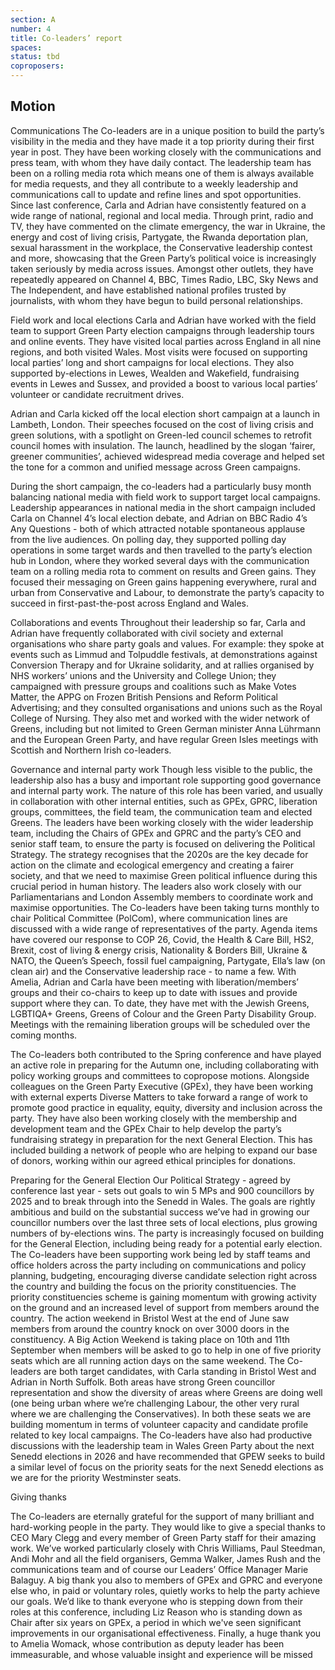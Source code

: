 ```yaml
---
section: A
number: 4
title: Co-leaders’ report
spaces:
status: tbd
coproposers:
---
```

## Motion
Communications
The Co-leaders are in a unique position to build the party’s visibility in the media and they have made it a top priority during their first year in post. They have been working closely with the communications and press team, with whom they have daily contact. The leadership team has been on a rolling media rota which means one of them is always available for media requests, and they all contribute to a weekly leadership and communications call to update and refine lines and spot opportunities. Since last conference, Carla and Adrian have consistently featured on a wide range of national, regional and local media. Through print, radio and TV, they have commented on the climate emergency, the war in Ukraine, the energy and cost of living crisis, Partygate, the Rwanda deportation plan, sexual harassment in the workplace, the Conservative leadership contest and more, showcasing that the Green Party’s political voice is increasingly taken seriously by media across issues. Amongst other outlets, they have repeatedly appeared on Channel 4, BBC, Times Radio, LBC, Sky News and The Independent, and have established national profiles trusted by journalists, with whom they have begun to build personal relationships.

Field work and local elections
Carla and Adrian have worked with the field team to support Green Party election campaigns through leadership tours and online events. They have visited local parties across England in all nine regions, and both visited Wales. Most visits were focused on supporting local parties’ long and short campaigns for local elections. They also supported by-elections in Lewes, Wealden and Wakefield, fundraising events in Lewes and Sussex, and provided a boost to various local parties’ volunteer or candidate recruitment drives.

Adrian and Carla kicked off the local election short campaign at a launch in Lambeth, London. Their speeches focused on the cost of living crisis and green solutions, with a spotlight on Green-led council schemes to retrofit council homes with insulation. The launch, headlined by the slogan ‘fairer, greener communities’, achieved widespread media coverage and helped set the tone for a common and unified message across Green campaigns.

During the short campaign, the co-leaders had a particularly busy month balancing national media with field work to support target local campaigns. Leadership appearances in national media in the short campaign included Carla on Channel 4’s local election debate, and Adrian on BBC Radio 4’s Any Questions - both of which attracted notable spontaneous applause from the live audiences.
On polling day, they supported polling day operations in some target wards and then travelled to the party’s election hub in London, where they worked several days with the communication team on a rolling media rota to comment on results and Green gains. They focused their messaging on Green gains happening everywhere, rural and urban from Conservative and Labour, to demonstrate the party’s capacity to succeed in first-past-the-post across England and Wales.

Collaborations and events
Throughout their leadership so far, Carla and Adrian have frequently collaborated with civil society and external organisations who share party goals and values. For example: they spoke at events such as Limmud and Tolpuddle festivals, at demonstrations against Conversion Therapy and for Ukraine solidarity, and at rallies organised by NHS workers’ unions and the University and College Union; they campaigned with pressure groups and coalitions such as Make Votes Matter, the APPG on Frozen British Pensions and Reform Political Advertising; and they consulted organisations and unions such as the Royal College of Nursing. They also met and worked with the wider network of Greens, including but not limited to Green German minister Anna Lührmann and the European Green Party, and have regular Green Isles meetings with Scottish and Northern Irish co-leaders.

Governance and internal party work
Though less visible to the public, the leadership also has a busy and important role supporting good governance and internal party work. The nature of this role has been varied, and usually in collaboration with other internal entities, such as GPEx, GPRC, liberation groups, committees, the field team, the communication team and elected Greens.
The leaders have been working closely with the wider leadership team, including the Chairs of GPEx and GPRC and the party’s CEO and senior staff team, to ensure the party is focused on delivering the Political Strategy. The strategy recognises that the 2020s are the key decade for action on the climate and ecological emergency and creating a fairer society, and that we need to maximise Green political influence during this crucial period in human history. The leaders also work closely with our Parliamentarians and London Assembly members to coordinate work and maximise opportunities. The Co-leaders have been taking turns monthly to chair Political Committee (PolCom), where communication lines are discussed with a wide range of representatives of the party. Agenda items have covered our response to COP 26, Covid, the Health & Care Bill, HS2, Brexit, cost of living & energy crisis, Nationality & Borders Bill, Ukraine & NATO, the Queen’s Speech, fossil fuel campaigning, Partygate, Ella’s law (on clean air) and the Conservative leadership race - to name a few.
With Amelia, Adrian and Carla have been meeting with liberation/members’ groups and their co-chairs to keep up to date with issues and provide support where they can. To date, they have met with the Jewish Greens, LGBTIQA+ Greens, Greens of Colour and the Green Party Disability Group. Meetings with the remaining liberation groups will be scheduled over the coming months.

The Co-leaders both contributed to the Spring conference and have played an active role in preparing for the Autumn one, including collaborating with policy working groups and committees to copropose motions. Alongside colleagues on the Green Party Executive (GPEx), they have been working with external experts Diverse Matters to take forward a range of work to promote good practice in equality, equity, diversity and inclusion across the party. They have also been working closely with the membership and development team and the GPEx Chair to help develop the party’s fundraising strategy in preparation for the next General Election. This has included building a network of people who are helping to expand our base of donors, working within our agreed ethical principles for donations.

Preparing for the General Election
Our Political Strategy - agreed by conference last year - sets out goals to win 5 MPs and 900 councillors by 2025 and to break through into the Senedd in Wales. The goals are rightly ambitious and build on the substantial success we’ve had in growing our councillor numbers over the last three sets of local elections, plus growing numbers of by-elections wins. The party is increasingly focused on building for the General Election, including being ready for a potential early election. The Co-leaders have been supporting work being led by staff teams and office holders across the party including on communications and policy planning, budgeting, encouraging diverse candidate selection right across the country and building the focus on the priority constituencies. The priority constituencies scheme is gaining momentum with growing activity on the ground and an increased level of support from members around the country. The action weekend in Bristol West at the end of June saw members from around the country knock on over 3000 doors in the constituency. A Big Action Weekend is taking place on 10th and 11th September when members will be asked to go to help in one of five priority seats which are all running action days on the same weekend.
The Co-leaders are both target candidates, with Carla standing in Bristol West and Adrian in North Suffolk. Both areas have strong Green councillor representation and show the diversity of areas where Greens are doing well (one being urban where we’re challenging Labour, the other very rural where we are challenging the Conservatives). In both these seats we are building momentum in terms of volunteer
capacity and candidate profile related to key local campaigns.
The Co-leaders have also had productive discussions with the leadership team in Wales Green Party about the next Senedd elections in 2026 and have recommended that GPEW seeks to build a similar level of focus on the priority seats for the next Senedd elections as we are for the priority Westminster seats.

Giving thanks

The Co-leaders are eternally grateful for the support of many brilliant and hard-working people in the party. They would like to give a special thanks to CEO Mary Clegg and every member of Green Party staff for their amazing work. We’ve worked particularly closely with Chris Williams, Paul Steedman, Andi Mohr and all the field organisers, Gemma Walker, James Rush and the communications team and of course our Leaders’ Office Manager Marie Balaguy. A big thank you also to members of GPEx and GPRC and everyone else who, in paid or voluntary roles, quietly works to help the party achieve our goals. We’d like to thank everyone who is stepping down from their roles at this conference, including Liz Reason who is standing down as Chair after six years on GPEx, a period in which we've seen significant improvements in our organisational effectiveness. Finally, a huge thank you to Amelia Womack, whose contribution as deputy leader has been immeasurable, and whose valuable insight and experience will be missed

